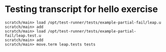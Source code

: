 # Testing transcript for hello exercise

```ucm
scratch/main> load /opt/test-runner/tests/example-partial-fail/leap.u
scratch/main> add
scratch/main> load /opt/test-runner/tests/example-partial-fail/leap.test.u
scratch/main> add
scratch/main> move.term leap.tests tests
```
